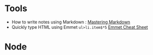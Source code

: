 Tools
===
* How to write notes using Markdown : [Mastering Markdown](https://guides.github.com/features/mastering-markdown/)
* Quickly type HTML using Emmet `ul>li.item$*5` [Emmet Cheat Sheet](http://docs.emmet.io/cheat-sheet/)


Node
===
